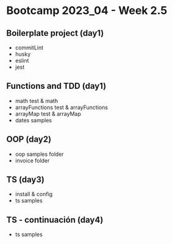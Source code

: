 # Bootcamp 2023_04 - Week 2.5

## Boilerplate project (day1)

- commitLint
- husky
- eslint
- jest

## Functions and TDD (day1)

- math test & math
- arrayFunctions test & arrayFunctions
- arrayMap test & arrayMap
- dates samples

## OOP (day2)

- oop samples folder
- invoice folder

## TS (day3)

- install & config
- ts samples

## TS - continuación (day4)

- ts samples
